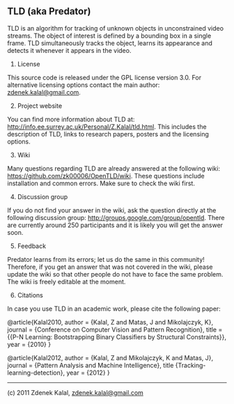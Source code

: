 TLD (aka Predator)
----------------------------------------------------------------------------

TLD is an algorithm for tracking of unknown objects in unconstrained video streams. The object of interest is defined by a bounding box in a single frame. TLD simultaneously tracks the object, learns its appearance and detects it whenever it appears in the video.

1. License

This source code is released under the GPL license version 3.0.  For alternative licensing options contact the main author:  zdenek.kalal@gmail.com.

2. Project website

You can find more information about TLD at: http://info.ee.surrey.ac.uk/Personal/Z.Kalal/tld.html. This includes the description of TLD, links to research papers, posters and the licensing options.

3. Wiki

Many questions regarding TLD are already answered at the following wiki: https://github.com/zk00006/OpenTLD/wiki. These questions include installation and common errors. Make sure to check the wiki first.

4. Discussion group

If you do not find your answer in the wiki, ask the question directly at the following discussion group:  http://groups.google.com/group/opentld. There are currently around 250 participants and it is likely you will get the answer soon.  

5. Feedback

Predator learns from its errors; let us do the same in this community! Therefore, if you get an answer that was not covered in the wiki, please update the wiki so that other people do not have to face the same problem. The wiki is freely editable at the moment. 

6. Citations

In case you use TLD in an academic work, please cite the following paper:

@article{Kalal2010,
 author = {Kalal, Z and Matas, J and Mikolajczyk, K},
 journal = {Conference on Computer Vision and Pattern Recognition},
 title = {{P-N Learning: Bootstrapping Binary Classifiers by Structural Constraints}},
 year = {2010}
} 

@article{Kalal2012,
 author = {Kalal, Z and Mikolajczyk, K and Matas, J},
 journal = {Pattern Analysis and Machine Intelligence},
 title {Tracking-learning-detection},
 year = {2012}
}


----------------------------------------------------------------------------

(c) 2011 Zdenek Kalal, zdenek.kalal@gmail.com
